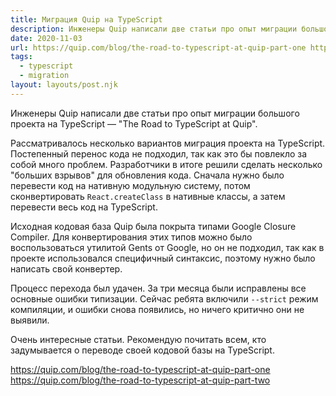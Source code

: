 ```yaml
---
title: Миграция Quip на TypeScript
description: Инженеры Quip написали две статьи про опыт миграции большого проекта на TypeScript
date: 2020-11-03
url: https://quip.com/blog/the-road-to-typescript-at-quip-part-one https://quip.com/blog/the-road-to-typescript-at-quip-part-two
tags:
  - typescript
  - migration
layout: layouts/post.njk
---
```

Инженеры Quip написали две статьи про опыт миграции большого проекта на TypeScript — "The Road to TypeScript at Quip".

Рассматривалось несколько вариантов миграция проекта на TypeScript. Постепенный перенос кода не подходил, так как это бы повлекло за собой много проблем. Разработчики в итоге решили сделать несколько "больших взрывов" для обновления кода. Сначала нужно было перевести код на нативную модульную систему, потом сконвертировать `React.createClass` в нативные классы, а затем перевести весь код на TypeScript.

Исходная кодовая база Quip была покрыта типами Google Closure Compiler. Для конвертирования этих типов можно было воспользоваться утилитой Gents от Google, но он не подходил, так как в проекте использовался специфичный синтаксис, поэтому нужно было написать свой конвертер.

Процесс перехода был удачен. За три месяца были исправлены все основные ошибки типизации. Сейчас ребята включили `--strict` режим компиляции, и ошибки снова появились, но ничего критично они не выявили.

Очень интересные статьи. Рекомендую почитать всем, кто задумывается о переводе своей кодовой базы на TypeScript.

https://quip.com/blog/the-road-to-typescript-at-quip-part-one
https://quip.com/blog/the-road-to-typescript-at-quip-part-two 
